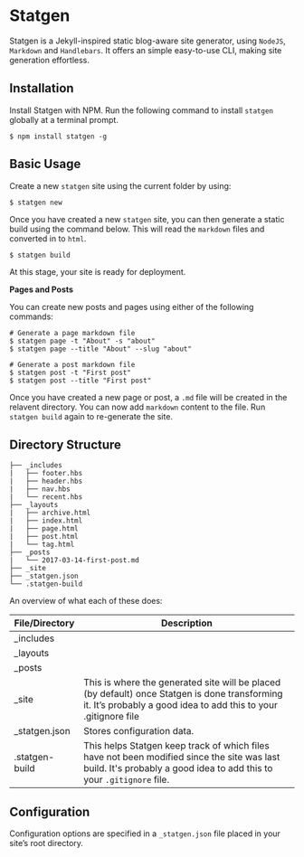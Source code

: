 # Statgen 

Statgen is a Jekyll-inspired static blog-aware site generator, using `NodeJS`, `Markdown` and `Handlebars`. It offers an simple easy-to-use CLI, making site generation effortless.

## Installation

Install Statgen with NPM. Run the following command to install `statgen` globally at a terminal prompt.

```
$ npm install statgen -g
```

## Basic Usage

Create a new `statgen` site using the current folder by using:

```
$ statgen new
```

Once you have created a new `statgen` site, you can then generate a static build using the command below. This will read the `markdown` files and converted in to `html`.

```
$ statgen build
```

At this stage, your site is ready for deployment.

**Pages and Posts**

You can create new posts and pages using either of the following commands:

```
# Generate a page markdown file
$ statgen page -t "About" -s "about"
$ statgen page --title "About" --slug "about"

# Generate a post markdown file
$ statgen post -t "First post"
$ statgen post --title "First post"
```

Once you have created a new page or post, a `.md` file will be created in the relavent directory. You can now add `markdown` content to the file. Run `statgen build` again to re-generate the site.

## Directory Structure

```
├── _includes
|   ├── footer.hbs
|   ├── header.hbs
|   ├── nav.hbs
|   └── recent.hbs
├── _layouts
|   ├── archive.html
|   ├── index.html
|   ├── page.html
|   ├── post.html
|   └── tag.html
├── _posts
|   └── 2017-03-14-first-post.md
├── _site
├── _statgen.json
└── .statgen-build
```
An overview of what each of these does:

| File/Directory | Description |
|---|---|
| _includes | |
| _layouts |  |
| _posts |  |
| _site | This is where the generated site will be placed (by default) once Statgen is done transforming it. It’s probably a good idea to add this to your .gitignore file |
| _statgen.json | Stores configuration data. |
| .statgen-build | This helps Statgen keep track of which files have not been modified since the site was last build. It's probably a good idea to add this to your `.gitignore` file. |

## Configuration

Configuration options are specified in a `_statgen.json` file placed in your site’s root directory.